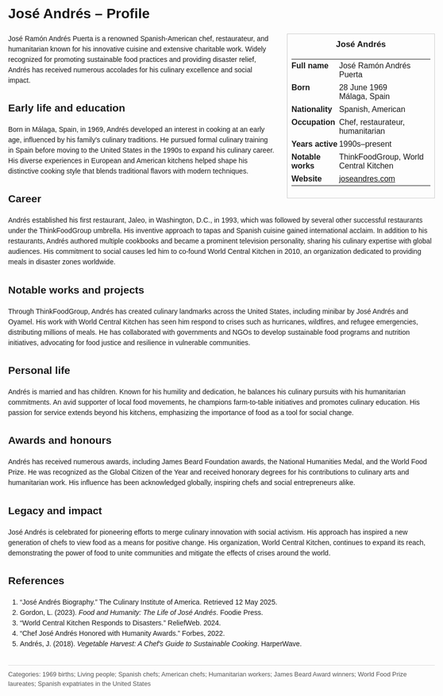<!DOCTYPE html>
<html>
<head>
  <title>José Andrés – Profile</title>
  <style>
    body { font-family: Arial, sans-serif; margin: 2rem auto; max-width: 960px; line-height: 1.5; }
    aside.infobox { float: right; width: 280px; margin: 0 0 1rem 1.5rem; border: 1px solid #ccc; padding: 0.5rem; font-size: 0.9rem; }
    aside.infobox h3 { text-align: center; margin-top: 0; }
    aside.infobox table { width: 100%; border-collapse: collapse; }
    aside.infobox td { padding: 0.25rem 0; vertical-align: top; }
    h1 { margin-top: 0; }
    footer.categories { font-size: 0.8rem; color: #555; border-top: 1px solid #ddd; padding-top: 0.5rem; margin-top: 2rem; }
  </style>
</head>
<body>
  <h1>José Andrés – Profile</h1>
  <aside class="infobox">
    <h3>José Andrés</h3>
    <table>
      <tr><td><strong>Full name</strong></td><td>José Ramón Andrés Puerta</td></tr>
      <tr><td><strong>Born</strong></td><td>28 June 1969<br>Málaga, Spain</td></tr>
      <tr><td><strong>Nationality</strong></td><td>Spanish, American</td></tr>
      <tr><td><strong>Occupation</strong></td><td>Chef, restaurateur, humanitarian</td></tr>
      <tr><td><strong>Years active</strong></td><td>1990s–present</td></tr>
      <tr><td><strong>Notable works</strong></td><td>ThinkFoodGroup, World Central Kitchen</td></tr>
      <tr><td><strong>Website</strong></td><td><a href="https://joseandres.com">joseandres.com</a></td></tr>
    </table>
  </aside>
  <p>José Ramón Andrés Puerta is a renowned Spanish-American chef, restaurateur, and humanitarian known for his innovative cuisine and extensive charitable work. Widely recognized for promoting sustainable food practices and providing disaster relief, Andrés has received numerous accolades for his culinary excellence and social impact.</p>
  
  <h2>Early life and education</h2>
  <p>Born in Málaga, Spain, in 1969, Andrés developed an interest in cooking at an early age, influenced by his family's culinary traditions. He pursued formal culinary training in Spain before moving to the United States in the 1990s to expand his culinary career. His diverse experiences in European and American kitchens helped shape his distinctive cooking style that blends traditional flavors with modern techniques.</p>
  
  <h2>Career</h2>
  <p>Andrés established his first restaurant, Jaleo, in Washington, D.C., in 1993, which was followed by several other successful restaurants under the ThinkFoodGroup umbrella. His inventive approach to tapas and Spanish cuisine gained international acclaim. In addition to his restaurants, Andrés authored multiple cookbooks and became a prominent television personality, sharing his culinary expertise with global audiences. His commitment to social causes led him to co-found World Central Kitchen in 2010, an organization dedicated to providing meals in disaster zones worldwide.</p>
  
  <h2>Notable works and projects</h2>
  <p>Through ThinkFoodGroup, Andrés has created culinary landmarks across the United States, including minibar by José Andrés and Oyamel. His work with World Central Kitchen has seen him respond to crises such as hurricanes, wildfires, and refugee emergencies, distributing millions of meals. He has collaborated with governments and NGOs to develop sustainable food programs and nutrition initiatives, advocating for food justice and resilience in vulnerable communities.</p>
  
  <h2>Personal life</h2>
  <p>Andrés is married and has children. Known for his humility and dedication, he balances his culinary pursuits with his humanitarian commitments. An avid supporter of local food movements, he champions farm-to-table initiatives and promotes culinary education. His passion for service extends beyond his kitchens, emphasizing the importance of food as a tool for social change.</p>
  
  <h2>Awards and honours</h2>
  <p>Andrés has received numerous awards, including James Beard Foundation awards, the National Humanities Medal, and the World Food Prize. He was recognized as the Global Citizen of the Year and received honorary degrees for his contributions to culinary arts and humanitarian work. His influence has been acknowledged globally, inspiring chefs and social entrepreneurs alike.</p>
  
  <h2>Legacy and impact</h2>
  <p>José Andrés is celebrated for pioneering efforts to merge culinary innovation with social activism. His approach has inspired a new generation of chefs to view food as a means for positive change. His organization, World Central Kitchen, continues to expand its reach, demonstrating the power of food to unite communities and mitigate the effects of crises around the world.</p>
  
  <h2>References</h2>
  <ol>
    <li>“José Andrés Biography.” The Culinary Institute of America. Retrieved 12 May 2025.</li>
    <li>Gordon, L. (2023). <i>Food and Humanity: The Life of José Andrés</i>. Foodie Press.</li>
    <li>“World Central Kitchen Responds to Disasters.” ReliefWeb. 2024.</li>
    <li>“Chef José Andrés Honored with Humanity Awards.” Forbes, 2022.</li>
    <li>Andrés, J. (2018). <i>Vegetable Harvest: A Chef's Guide to Sustainable Cooking</i>. HarperWave.</li>
  </ol>
  
  <footer class="categories">Categories: 1969 births; Living people; Spanish chefs; American chefs; Humanitarian workers; James Beard Award winners; World Food Prize laureates; Spanish expatriates in the United States</footer>
</body>
</html>